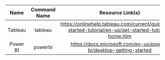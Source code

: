 | Name        | Command Name           | Resource Link(s)  |
| :-------------: |:-------------:| :-----:|
| Tableau     | tableau | https://onlinehelp.tableau.com/current/guides/get-started-tutorial/en-us/get-started-tutorial-home.htm |
| Power BI | powerbi | https://docs.microsoft.com/en-us/power-bi/desktop-getting-started |
